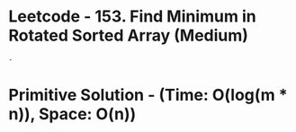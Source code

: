 # Leetcode - 153. Find Minimum in Rotated Sorted Array (Medium)

    - 

# Primitive Solution - (Time: O(log(m * n)), Space: O(n))